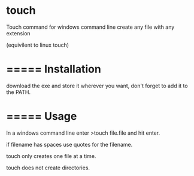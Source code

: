 touch
=====

Touch command for windows command line create any file with any extension

(equivilent to linux touch)

=====
Installation
=====
download the exe and store it wherever you want, don't forget to add it to the PATH.

=====
Usage
=====
In a windows command line enter >touch file.file and hit enter.

if filename has spaces use quotes for the filename.

touch only creates one file at a time.

touch does not create directories.
